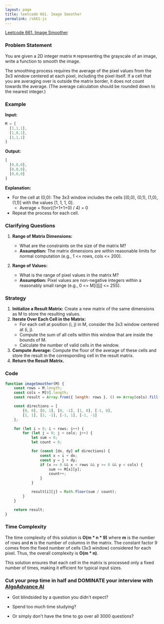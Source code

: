 ```yaml
---
layout: page
title: leetcode 661. Image Smoother
permalink: /s661-js
---
```

[Leetcode 661. Image Smoother](https://algoadvance.github.io/algoadvance/l661)
### Problem Statement

You are given a 2D integer matrix `M` representing the grayscale of an image, write a function to smooth the image.

The smoothing process requires the average of the pixel values from the 3x3 window centered at each pixel, including the pixel itself. If a cell that you are averaging over is outside the matrix border, it does not count towards the average. (The average calculation should be rounded down to the nearest integer.)

### Example

**Input:**
``` javascript
M = [
  [1,1,1],
  [1,0,1],
  [1,1,1]
]
```
**Output:**
``` javascript
[
  [0,0,0],
  [0,0,0],
  [0,0,0]
]
```

**Explanation:**
- For the cell at (0,0): The 3x3 window includes the cells [(0,0), (0,1), (1,0), (1,1)] with the values [1, 1, 1, 0].
  - Average = floor((1+1+1+0) / 4) = 0
- Repeat the process for each cell.

### Clarifying Questions

1. **Range of Matrix Dimensions:**
   - What are the constraints on the size of the matrix M?
   - **Assumption:** The matrix dimensions are within reasonable limits for normal computation (e.g., 1 <= rows, cols <= 200).

2. **Range of Values:**
   - What is the range of pixel values in the matrix M?
   - **Assumption:** Pixel values are non-negative integers within a reasonably small range (e.g., 0 <= M[i][j] <= 255).

### Strategy

1. **Initialize a Result Matrix:** Create a new matrix of the same dimensions as M to store the resulting values.
2. **Iterate Over Each Cell in the Matrix:**
   - For each cell at position (i, j) in M, consider the 3x3 window centered at (i, j).
   - Compute the sum of all cells within this window that are inside the bounds of M.
   - Calculate the number of valid cells in the window.
3. **Compute Average:** Compute the floor of the average of these cells and store the result in the corresponding cell in the result matrix.
4. **Return the Result Matrix.**

### Code

```javascript
function imageSmoother(M) {
    const rows = M.length;
    const cols = M[0].length;
    const result = Array.from({ length: rows }, () => Array(cols).fill(0));

    const directions = [
        [0, 0], [0, 1], [0, -1], [1, 0], [-1, 0],
        [1, 1], [1, -1], [-1, 1], [-1, -1]
    ];

    for (let i = 0; i < rows; i++) {
        for (let j = 0; j < cols; j++) {
            let sum = 0;
            let count = 0;

            for (const [dx, dy] of directions) {
                const x = i + dx;
                const y = j + dy;
                if (x >= 0 && x < rows && y >= 0 && y < cols) {
                    sum += M[x][y];
                    count++;
                }
            }

            result[i][j] = Math.floor(sum / count);
        }
    }

    return result;
}
```

### Time Complexity

The time complexity of this solution is **O(m * n * 9)** where **m** is the number of rows and **n** is the number of columns in the matrix. The constant factor 9 comes from the fixed number of cells (3x3 window) considered for each pixel. Thus, the overall complexity is **O(m * n)**. 

This solution ensures that each cell in the matrix is processed only a fixed number of times, making it efficient for typical input sizes.


### Cut your prep time in half and DOMINATE your interview with [AlgoAdvance AI](https://algoAdvance.com)

- Got blindsided by a question you didn't expect?

- Spend too much time studying?

- Or simply don't have the time to go over all 3000 questions?

